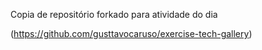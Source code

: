 Copia de repositório forkado para atividade do dia

(https://github.com/gusttavocaruso/exercise-tech-gallery)
